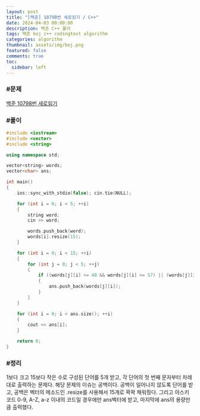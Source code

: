 ```yaml
---
layout: post
title: "[백준] 10798번 세로읽기 / C++"
date: 2024-04-03 00:00:00
description: 백준 C++ 풀이
tags: 백준 boj c++ codingtest algorithm
categories: algorithm
thumbnail: assets/img/boj.png
featured: false
comments: true
toc:
  sidebar: left
---
```


### #문제
[백준 10798번 세로읽기](https://www.acmicpc.net/problem/10798)

### #풀이
```c++
#include <iostream>
#include <vector>
#include <string>

using namespace std;

vector<string> words;
vector<char> ans;

int main()
{
	ios::sync_with_stdio(false); cin.tie(NULL);

	for (int i = 0; i < 5; ++i)
	{
		string word;
		cin >> word;

		words.push_back(word);
		words[i].resize(15);
	}

	for (int i = 0; i < 15; ++i)
	{
		for (int j = 0; j < 5; ++j)
		{
			if ((words[j][i] >= 48 && words[j][i] <= 57) || (words[j][i] >= 65 && words[j][i] <= 90) || (words[j][i] >= 97 && words[j][i] <= 122))
			{
				ans.push_back(words[j][i]);
			}
		}
	}

	for (int i = 0; i < ans.size(); ++i)
	{
		cout << ans[i];
	}

	return 0;
}
```

### #정리
1보다 크고 15보다 작은 수로 구성된 단어를 5개 받고, 각 단어의 첫 번째 문자부터 차례대로 출력하는 문제다. 해당 문제의 이슈는 공백이다. 공백이 일어나지 않도록 단어를 받고, 공백은 벡터의 메소드인 .resize를 사용해서 15개로 꽉꽉 채워줬다. 그리고 아스키 코드 0-9, A-Z, a-z 이내의 코드일 경우에만 ans벡터에 받고, 마지막에 ans의 용량만큼 출력했다.